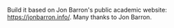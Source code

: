 Build it based on Jon Barron's public academic website: https://jonbarron.info/. Many thanks to Jon Barron.
